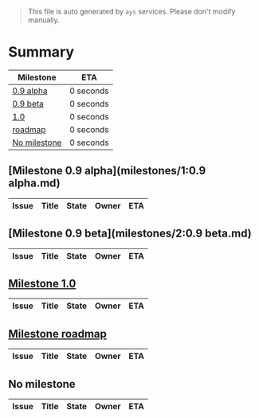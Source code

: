 > This file is auto generated by `ays` services. Please don't modify manually.

# Summary
|Milestone|ETA|
|---------|---|
|[0.9 alpha](#milestone-09-alpha)|0 seconds|
|[0.9 beta](#milestone-09-beta)|0 seconds|
|[1.0](#milestone-10)|0 seconds|
|[roadmap](#milestone-roadmap)|0 seconds|
|[No milestone](#no-milestone)|0 seconds|

## [Milestone 0.9 alpha](milestones/1:0.9 alpha.md)


|Issue|Title|State|Owner|ETA|
|-----|-----|-----|-----|---|

## [Milestone 0.9 beta](milestones/2:0.9 beta.md)


|Issue|Title|State|Owner|ETA|
|-----|-----|-----|-----|---|

## [Milestone 1.0](milestones/3:1.0.md)


|Issue|Title|State|Owner|ETA|
|-----|-----|-----|-----|---|

## [Milestone roadmap](milestones/4:roadmap.md)


|Issue|Title|State|Owner|ETA|
|-----|-----|-----|-----|---|




## No milestone
|Issue|Title|State|Owner|ETA|
|-----|-----|-----|-----|---|
